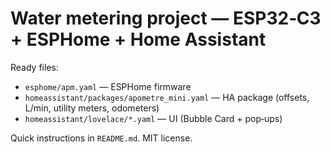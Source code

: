 # Water metering project — ESP32‑C3 + ESPHome + Home Assistant

Ready files:
- `esphome/apm.yaml` — ESPHome firmware
- `homeassistant/packages/apometre_mini.yaml` — HA package (offsets, L/min, utility meters, odometers)
- `homeassistant/lovelace/*.yaml` — UI (Bubble Card + pop‑ups)

Quick instructions in `README.md`. MIT license.
